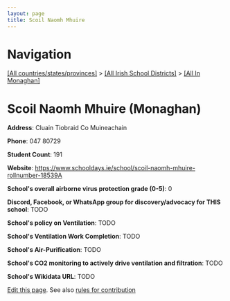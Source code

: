 ```yaml
---
layout: page
title: Scoil Naomh Mhuire
---
```

# Navigation

[[All countries/states/provinces]](../../..) > [[All Irish School Districts]](../..) > [[All In Monaghan]](..)

# Scoil Naomh Mhuire (Monaghan)

**Address**: Cluain Tiobraid Co Muineachain

**Phone**: 047 80729

**Student Count**: 191

**Website**: <https://www.schooldays.ie/school/scoil-naomh-mhuire-rollnumber-18539A>

**School's overall airborne virus protection grade (0-5)**: 0

**Discord, Facebook, or WhatsApp group for discovery/advocacy for THIS school**: TODO

**School's policy on Ventilation**: TODO

**School's Ventilation Work Completion**: TODO

**School's Air-Purification**: TODO

**School's CO2 monitoring to actively drive ventilation and filtration**: TODO

**School's Wikidata URL**: TODO


[Edit this page](https://github.com/ventilate-schools/Ireland/edit/main/./Monaghan/Scoil_Naomh_Mhuire.md). See also [rules for contribution](../../../contribution-rules/)